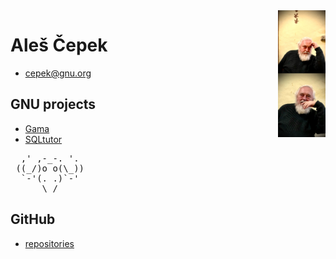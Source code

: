 
<img src="ac-telc.jpeg" style="float: right;" width="15%" />

# Aleš Čepek

- cepek@gnu.org

## GNU projects

- <a href="https://www.gnu.org/software/gama/">Gama</a>
- <a href="http://sqltutor.fsv.cvut.cz">SQLtutor</a>

<pre>
  ,' ,-_-. '.
 ((_/)o o(\_))
  `-'(. .)`-'
      \_/
</pre>

## GitHub

- <a href="https://github.com/cepek?tab=repositories">repositories</a>
